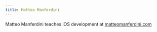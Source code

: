 ```yaml
---
title: Matteo Manferdini
---
```

Matteo Manferdini teaches iOS development at [matteomanferdini.com][blog]

[blog]: https://matteomanferdini.com/blog
